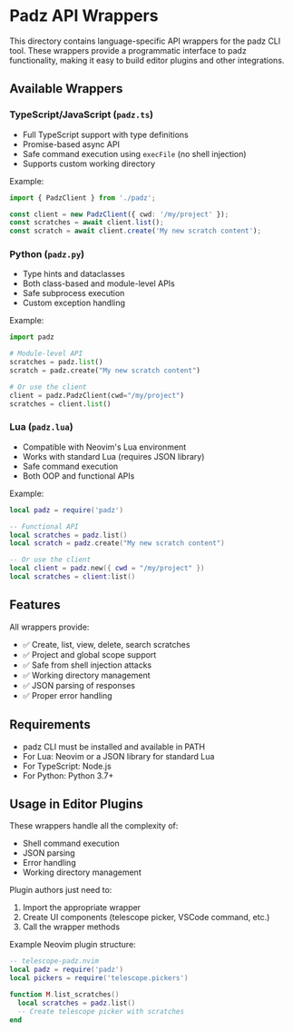 # Padz API Wrappers

This directory contains language-specific API wrappers for the padz CLI tool. These wrappers provide a programmatic interface to padz functionality, making it easy to build editor plugins and other integrations.

## Available Wrappers

### TypeScript/JavaScript (`padz.ts`)
- Full TypeScript support with type definitions
- Promise-based async API
- Safe command execution using `execFile` (no shell injection)
- Supports custom working directory

Example:
```typescript
import { PadzClient } from './padz';

const client = new PadzClient({ cwd: '/my/project' });
const scratches = await client.list();
const scratch = await client.create('My new scratch content');
```

### Python (`padz.py`)
- Type hints and dataclasses
- Both class-based and module-level APIs
- Safe subprocess execution
- Custom exception handling

Example:
```python
import padz

# Module-level API
scratches = padz.list()
scratch = padz.create("My new scratch content")

# Or use the client
client = padz.PadzClient(cwd="/my/project")
scratches = client.list()
```

### Lua (`padz.lua`)
- Compatible with Neovim's Lua environment
- Works with standard Lua (requires JSON library)
- Safe command execution
- Both OOP and functional APIs

Example:
```lua
local padz = require('padz')

-- Functional API
local scratches = padz.list()
local scratch = padz.create("My new scratch content")

-- Or use the client
local client = padz.new({ cwd = "/my/project" })
local scratches = client:list()
```

## Features

All wrappers provide:
- ✅ Create, list, view, delete, search scratches
- ✅ Project and global scope support
- ✅ Safe from shell injection attacks
- ✅ Working directory management
- ✅ JSON parsing of responses
- ✅ Proper error handling

## Requirements

- padz CLI must be installed and available in PATH
- For Lua: Neovim or a JSON library for standard Lua
- For TypeScript: Node.js
- For Python: Python 3.7+

## Usage in Editor Plugins

These wrappers handle all the complexity of:
- Shell command execution
- JSON parsing
- Error handling
- Working directory management

Plugin authors just need to:
1. Import the appropriate wrapper
2. Create UI components (telescope picker, VSCode command, etc.)
3. Call the wrapper methods

Example Neovim plugin structure:
```lua
-- telescope-padz.nvim
local padz = require('padz')
local pickers = require('telescope.pickers')

function M.list_scratches()
  local scratches = padz.list()
  -- Create telescope picker with scratches
end
```